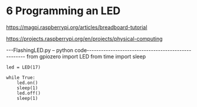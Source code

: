 # 6 Programming an LED

https://magpi.raspberrypi.org/articles/breadboard-tutorial

https://projects.raspberrypi.org/en/projects/physical-computing


---FlashingLED.py – python code----------------------------------------------------
    from gpiozero import LED
    from time import sleep

    led = LED(17)

    while True:
        led.on()
        sleep(1)
        led.off()
        sleep(1)

